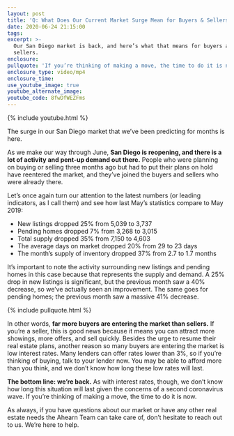 ```yaml
---
layout: post
title: 'Q: What Does Our Current Market Surge Mean for Buyers & Sellers?'
date: 2020-06-24 21:15:00
tags:
excerpt: >-
  Our San Diego market is back, and here’s what that means for buyers and
  sellers.
enclosure:
pullquote: 'If you’re thinking of making a move, the time to do it is now.'
enclosure_type: video/mp4
enclosure_time:
use_youtube_image: true
youtube_alternate_image:
youtube_code: 8fwDfWEZFms
---
```


{% include youtube.html %}

The surge in our San Diego market that we’ve been predicting for months is here.

As we make our way through June, **San Diego is reopening, and there is a lot of activity and pent-up demand out there.** People who were planning on buying or selling three months ago but had to put their plans on hold have reentered the market, and they’ve joined the buyers and sellers who were already there.&nbsp;

Let’s once again turn our attention to the latest numbers (or leading indicators, as I call them) and see how last May’s statistics compare to May 2019:

* New listings dropped 25% from 5,039 to 3,737
* Pending homes dropped 7% from 3,268 to 3,015
* Total supply dropped 35% from 7,150 to 4,603
* The average days on market dropped 20% from 29 to 23 days
* The month’s supply of inventory dropped 37% from 2.7 to 1.7 months

It’s important to note the activity surrounding new listings and pending homes in this case because that represents the supply and demand. A 25% drop in new listings is significant, but the previous month saw a 40% decrease, so we’ve actually seen an improvement. The same goes for pending homes; the previous month saw a massive 41% decrease.&nbsp;

{% include pullquote.html %}

In other words, **far more buyers are entering the market than sellers.** If you’re a seller, this is good news because it means you can attract more showings, more offers, and sell quickly. Besides the urge to resume their real estate plans, another reason so many buyers are entering the market is low interest rates. Many lenders can offer rates lower than 3%, so if you’re thinking of buying, talk to your lender now. You may be able to afford more than you think, and we don’t know how long these low rates will last.&nbsp;

**The bottom line: we’re back.** As with interest rates, though, we don’t know how long this situation will last given the concerns of a second coronavirus wave. If you’re thinking of making a move, the time to do it is now.&nbsp;

As always, if you have questions about our market or have any other real estate needs the Ahearn Team can take care of, don’t hesitate to reach out to us. We’re here to help.